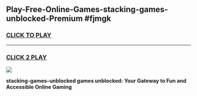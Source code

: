 
## Play-Free-Online-Games-stacking-games-unblocked-Premium #fjmgk
<h3>
<a href="https://premium.freeplayer.one?title=stacking-games-unblocked&ref=8M">CLICK TO PLAY</a></h3>
<hr>

<h3>
<a href="https://premium.freeplayer.one?title=stacking-games-unblocked&ref=8M">CLICK 2 PLAY</a>
  
</h3>

<a href="https://premium.freeplayer.one?title=stacking-games-unblocked&ref=8M"><img src="https://clearcache.store/games.png"></a>


**stacking-games-unblocked games unblocked: Your Gateway to Fun and Accessible Online Gaming**
